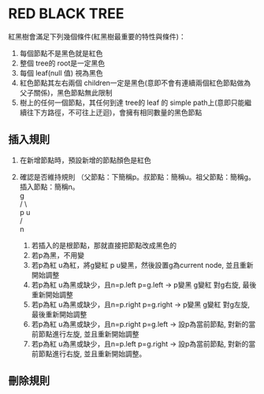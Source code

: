 
# RED BLACK TREE

紅黑樹會滿足下列幾個條件(紅黑樹最重要的特性與條件)：

1. 每個節點不是黑色就是紅色
2. 整個 tree的 root是一定黑色
3. 每個 leaf(null 值) 視為黑色
4. 紅色節點其左右兩個 children一定是黑色(意即不會有連續兩個紅色節點做為父子關係)，黑色節點無此限制
5. 樹上的任何一個節點，其任何到達 tree的 leaf 的 simple path上(意即只能繼續往下方路徑，不可往上迂迴)，會擁有相同數量的黑色節點

## 插入規則

1. 在新增節點時，預設新增的節點顏色是紅色

2. 確認是否維持規則 （父節點：下簡稱p。叔節點：簡稱u。祖父節點：簡稱g。插入節點：簡稱n。  
  g  
  / \  
  p  u  
  /  
n
   1. 若插入的是根節點，那就直接把節點改成黑色的
   2. 若p為黑，不用變
   3. 若p為紅 u為紅，將g變紅 p u變黑，然後設置g為current node, 並且重新開始調整
   4. 若p為紅 u為黑或缺少，且n=p.left p=g.left -> p變黑 g變紅 對g右旋, 最後重新開始調整
   5. 若p為紅 u為黑或缺少，且n=p.right p=g.right -> p變黑 g變紅 對g左旋, 最後重新開始調整
   6. 若p為紅 u為黑或缺少，且n=p.right p=g.left -> 設p為當前節點, 對新的當前節點進行左旋, 並且重新開始調整
   7. 若p為紅 u為黑或缺少，且n=p.left p=g.right -> 設p為當前節點, 對新的當前節點進行右旋, 並且重新開始調整。

## 刪除規則
